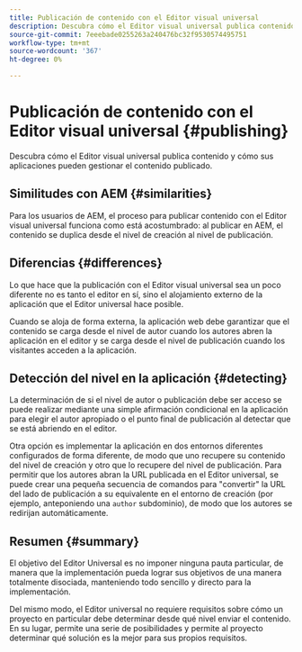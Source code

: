 ```yaml
---
title: Publicación de contenido con el Editor visual universal
description: Descubra cómo el Editor visual universal publica contenido y cómo sus aplicaciones pueden gestionar el contenido publicado.
source-git-commit: 7eeebade0255263a240476bc32f9530574495751
workflow-type: tm+mt
source-wordcount: '367'
ht-degree: 0%

---
```



# Publicación de contenido con el Editor visual universal {#publishing}

Descubra cómo el Editor visual universal publica contenido y cómo sus aplicaciones pueden gestionar el contenido publicado.

## Similitudes con AEM {#similarities}

Para los usuarios de AEM, el proceso para publicar contenido con el Editor visual universal funciona como está acostumbrado: al publicar en AEM, el contenido se duplica desde el nivel de creación al nivel de publicación.

## Diferencias {#differences}

Lo que hace que la publicación con el Editor visual universal sea un poco diferente no es tanto el editor en sí, sino el alojamiento externo de la aplicación que el Editor universal hace posible.

Cuando se aloja de forma externa, la aplicación web debe garantizar que el contenido se carga desde el nivel de autor cuando los autores abren la aplicación en el editor y se carga desde el nivel de publicación cuando los visitantes acceden a la aplicación.

## Detección del nivel en la aplicación {#detecting}

La determinación de si el nivel de autor o publicación debe ser acceso se puede realizar mediante una simple afirmación condicional en la aplicación para elegir el autor apropiado o el punto final de publicación al detectar que se está abriendo en el editor.

Otra opción es implementar la aplicación en dos entornos diferentes configurados de forma diferente, de modo que uno recupere su contenido del nivel de creación y otro que lo recupere del nivel de publicación. Para permitir que los autores abran la URL publicada en el Editor universal, se puede crear una pequeña secuencia de comandos para &quot;convertir&quot; la URL del lado de publicación a su equivalente en el entorno de creación (por ejemplo, anteponiendo una `author` subdominio), de modo que los autores se redirijan automáticamente.

## Resumen {#summary}

El objetivo del Editor Universal es no imponer ninguna pauta particular, de manera que la implementación pueda lograr sus objetivos de una manera totalmente disociada, manteniendo todo sencillo y directo para la implementación.

Del mismo modo, el Editor universal no requiere requisitos sobre cómo un proyecto en particular debe determinar desde qué nivel enviar el contenido. En su lugar, permite una serie de posibilidades y permite al proyecto determinar qué solución es la mejor para sus propios requisitos.
